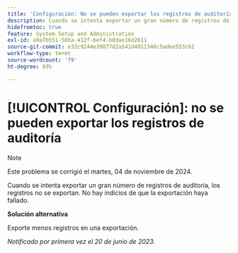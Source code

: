 ```yaml
---
title: 'Configuración: No se pueden exportar los registros de auditoría'
description: Cuando se intenta exportar un gran número de registros de auditoría, los registros no se exportan. No hay indicios de que la exportación haya fallado.
hidefromtoc: true
feature: System Setup and Administration
exl-id: a9a7b551-58ba-412f-bef4-b0dae16d2611
source-git-commit: e32c9244e39877d2a541d4911348c5adee553c62
workflow-type: tm+mt
source-wordcount: '79'
ht-degree: 93%

---
```


# [!UICONTROL Configuración]: no se pueden exportar los registros de auditoría

>[!NOTE]
>
>Este problema se corrigió el martes, 04 de noviembre de 2024.

Cuando se intenta exportar un gran número de registros de auditoría, los registros no se exportan. No hay indicios de que la exportación haya fallado.

**Solución alternativa**

Exporte menos registros en una exportación.

_Notificado por primera vez el 20 de junio de 2023._
